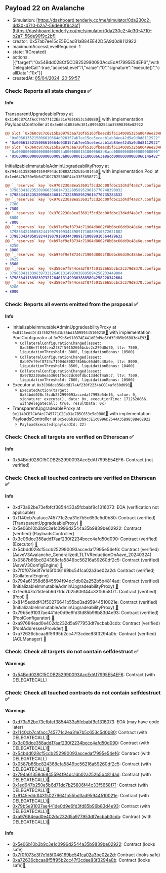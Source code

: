 ## Payload 22 on Avalanche

- Simulation: [https://dashboard.tenderly.co/me/simulator/0da230c2-4d30-4710-b2a7-56de90f9c2bf](https://dashboard.tenderly.co/me/simulator/0da230c2-4d30-4710-b2a7-56de90f9c2bf)
- creator: 0x57ab7ee15cE5ECacB1aB84EE42D5A9d0d8112922
- maximumAccessLevelRequired: 1
- state: 1(Created)
- actions: [{"target":"0x54Bdd028Cf5CDB252990093AccEdAf7995E54EF6","withDelegateCall":true,"accessLevel":1,"value":"0","signature":"execute()","callData":"0x"}]
- createdAt: [05/04/2024, 20:59:57](https://snowtrace.io/tx/0x8d27af14281612bb72932d6dff6ae3ac83af3d5d98ca25f7e68d4067876725f0)

### Check: Reports all state changes :white_check_mark:

#### Info


TransparentUpgradeableProxy at `0x1140CB7CAfAcC745771C2Ea31e7B5C653c5d0B80`[:ghost:](https://github.com/bgd-labs/aave-address-book "GovernanceV3Avalanche.PAYLOADS_CONTROLLER") with implementation PayloadsController at `0x5e06b10B3b9c3E1c0996D2544A35B9839Be02922`
```diff
@@ Slot `0x360c8c7c6215b209793aa720f65163fbeecd5f5114008532ba0649ee23405402` @@
- "0x0066135215006610664d020157ab7ee15ce5ecacb1ab84ee42d5a9d0d8112922"
+ "0x0066135215006610664d030157ab7ee15ce5ecacb1ab84ee42d5a9d0d8112922"
@@ Slot `0x360c8c7c6215b209793aa720f65163fbeecd5f5114008532ba0649ee23405403` @@
- "0x000000000000000000093a80000001518000663e8acd00000000000000000000"
+ "0x000000000000000000093a80000001518000663e8acd0000000000006614a482"
```

InitializableImmutableAdminUpgradeabilityProxy at `0x794a61358D6845594F94dc1DB02A252b5b4814aD`[:ghost:](https://github.com/bgd-labs/aave-address-book "AaveV3Avalanche.POOL") with implementation Pool at `0x1ed647b250e5b6d71DC7B25806F44c33F5658F71`[:ghost:](https://github.com/bgd-labs/aave-address-book "AaveV3Avalanche.POOL_IMPL")
```diff
@@ `_reserves` key `0x9702230a8ea53601f5cd2dc00fdbc13d4df4a8c7.configuration.data` @@
- 379853418235209960336814732289589529616770748390932
+ 379853418235209960336814732289589529616770735283532
@@ `_reserves` key `0x9702230a8ea53601f5cd2dc00fdbc13d4df4a8c7.configuration.data_decoded.ltv` @@
- 7700
+ 7500
@@ `_reserves` key `0x9702230a8ea53601f5cd2dc00fdbc13d4df4a8c7.configuration.data_decoded.liquidationThreshold` @@
- 8000
+ 7800
@@ `_reserves` key `0xb97ef9ef8734c71904d8002f8b6bc66dd9c48a6e.configuration.data` @@
- 379853424050582441907910934439891710089910572621882
+ 379853424050582441907910934439891710089910564429632
@@ `_reserves` key `0xb97ef9ef8734c71904d8002f8b6bc66dd9c48a6e.configuration.data_decoded.ltv` @@
- 8250
+ 8000
@@ `_reserves` key `0xb97ef9ef8734c71904d8002f8b6bc66dd9c48a6e.configuration.data_decoded.liquidationThreshold` @@
- 8625
+ 8500
@@ `_reserves` key `0xd586e7f844cea2f87f50152665bcbc2c279d8d70.configuration.data` @@
- 379853411339839732126401314993038885894258233449804
+ 379853411339839732126401314993038885894258220342604
@@ `_reserves` key `0xd586e7f844cea2f87f50152665bcbc2c279d8d70.configuration.data_decoded.liquidationThreshold` @@
- 8200
+ 8000
```


### Check: Reports all events emitted from the proposal :white_check_mark:

#### Info

- InitializableImmutableAdminUpgradeabilityProxy at `0x8145eddDf43f50276641b55bd3AD95944510021E`[:ghost:](https://github.com/bgd-labs/aave-address-book "AaveV3Avalanche.POOL_CONFIGURATOR") with implementation PoolConfigurator at `0x79b5e91037AE441dE0d9e6fd3Fd85b96B83d4E93`[:ghost:](https://github.com/bgd-labs/aave-address-book "AaveV3Avalanche.POOL_CONFIGURATOR_IMPL")
  - `CollateralConfigurationChanged(asset: 0xd586e7f844cea2f87f50152665bcbc2c279d8d70, ltv: 7500, liquidationThreshold: 8000, liquidationBonus: 10500)`
  - `CollateralConfigurationChanged(asset: 0xb97ef9ef8734c71904d8002f8b6bc66dd9c48a6e, ltv: 8000, liquidationThreshold: 8500, liquidationBonus: 10400)`
  - `CollateralConfigurationChanged(asset: 0x9702230a8ea53601f5cd2dc00fdbc13d4df4a8c7, ltv: 7500, liquidationThreshold: 7800, liquidationBonus: 10500)`
- Executor at `0x3C06dce358add17aAf230f2234bCCC4afd50d090`[:ghost:](https://github.com/bgd-labs/aave-address-book "AaveV2Avalanche.POOL_ADMIN, AaveV3Avalanche.ACL_ADMIN, GovernanceV3Avalanche.EXECUTOR_LVL_1")
  - `ExecutedAction(target: 0x54bdd028cf5cdb252990093accedaf7995e54ef6, value: 0, signature: execute(), data: 0x, executionTime: 1712628866, withDelegatecall: true, resultData: 0x)`
- TransparentUpgradeableProxy at `0x1140CB7CAfAcC745771C2Ea31e7B5C653c5d0B80`[:ghost:](https://github.com/bgd-labs/aave-address-book "GovernanceV3Avalanche.PAYLOADS_CONTROLLER") with implementation PayloadsController at `0x5e06b10B3b9c3E1c0996D2544A35B9839Be02922`
  - `PayloadExecuted(payloadId: 22)`

### Check: Check all targets are verified on Etherscan :white_check_mark:

#### Info

- 0x54Bdd028Cf5CDB252990093AccEdAf7995E54EF6: Contract (not verified) 

### Check: Check all touched contracts are verified on Etherscan :white_check_mark:

#### Info

- 0xd73a92be73efbfcf3854433a5fcbabf9c1316073: EOA (verification not applicable)
- 0x1140cb7cafacc745771c2ea31e7b5c653c5d0b80: Contract (verified) (TransparentUpgradeableProxy) [:ghost:](https://github.com/bgd-labs/aave-address-book "GovernanceV3Avalanche.PAYLOADS_CONTROLLER")
- 0x5e06b10b3b9c3e1c0996d2544a35b9839be02922: Contract (verified) (PayloadsController) 
- 0x3c06dce358add17aaf230f2234bccc4afd50d090: Contract (verified) (Executor) [:ghost:](https://github.com/bgd-labs/aave-address-book "AaveV2Avalanche.POOL_ADMIN, AaveV3Avalanche.ACL_ADMIN, GovernanceV3Avalanche.EXECUTOR_LVL_1")
- 0x54bdd028cf5cdb252990093accedaf7995e54ef6: Contract (verified) (AaveV3Avalanche_GeneralizedLTLTVReductionOnAave_20240324) 
- 0x0587b66bc824368cfa5849bc56216a59260df2c5: Contract (verified) (AaveV3ConfigEngine) [:ghost:](https://github.com/bgd-labs/aave-address-book "AaveV3Avalanche.CONFIG_ENGINE")
- 0x7f0f073e3f7e1d5f046169bc541ca02a3be02a2d: Contract (verified) (CollateralEngine) 
- 0x794a61358d6845594f94dc1db02a252b5b4814ad: Contract (verified) (InitializableImmutableAdminUpgradeabilityProxy) [:ghost:](https://github.com/bgd-labs/aave-address-book "AaveV3Avalanche.POOL")
- 0x1ed647b250e5b6d71dc7b25806f44c33f5658f71: Contract (verified) (Pool) [:ghost:](https://github.com/bgd-labs/aave-address-book "AaveV3Avalanche.POOL_IMPL")
- 0x8145edddf43f50276641b55bd3ad95944510021e: Contract (verified) (InitializableImmutableAdminUpgradeabilityProxy) [:ghost:](https://github.com/bgd-labs/aave-address-book "AaveV3Avalanche.POOL_CONFIGURATOR")
- 0x79b5e91037ae441de0d9e6fd3fd85b96b83d4e93: Contract (verified) (PoolConfigurator) [:ghost:](https://github.com/bgd-labs/aave-address-book "AaveV3Avalanche.POOL_CONFIGURATOR_IMPL")
- 0xa97684ead0e402dc232d5a977953df7ecbab3cdb: Contract (verified) (PoolAddressesProvider) [:ghost:](https://github.com/bgd-labs/aave-address-book "AaveV3Avalanche.POOL_ADDRESSES_PROVIDER")
- 0xa72636cbcaa8f5ff95b2cc47f3cdee83f3294a0b: Contract (verified) (ACLManager) [:ghost:](https://github.com/bgd-labs/aave-address-book "AaveV3Avalanche.ACL_MANAGER")

### Check: Check all targets do not contain selfdestruct :white_check_mark:

#### Warnings

- [0x54Bdd028Cf5CDB252990093AccEdAf7995E54EF6](https://snowtrace.io/address/0x54Bdd028Cf5CDB252990093AccEdAf7995E54EF6): Contract (with DELEGATECALL)

### Check: Check all touched contracts do not contain selfdestruct :white_check_mark:

#### Warnings

- [0xd73a92be73efbfcf3854433a5fcbabf9c1316073](https://snowtrace.io/address/0xd73a92be73efbfcf3854433a5fcbabf9c1316073): EOA (may have code later)
- [0x1140cb7cafacc745771c2ea31e7b5c653c5d0b80](https://snowtrace.io/address/0x1140cb7cafacc745771c2ea31e7b5c653c5d0b80): Contract (with DELEGATECALL)[:ghost:](https://github.com/bgd-labs/aave-address-book "GovernanceV3Avalanche.PAYLOADS_CONTROLLER")
- [0x3c06dce358add17aaf230f2234bccc4afd50d090](https://snowtrace.io/address/0x3c06dce358add17aaf230f2234bccc4afd50d090): Contract (with DELEGATECALL)[:ghost:](https://github.com/bgd-labs/aave-address-book "AaveV2Avalanche.POOL_ADMIN, AaveV3Avalanche.ACL_ADMIN, GovernanceV3Avalanche.EXECUTOR_LVL_1")
- [0x54bdd028cf5cdb252990093accedaf7995e54ef6](https://snowtrace.io/address/0x54bdd028cf5cdb252990093accedaf7995e54ef6): Contract (with DELEGATECALL)
- [0x0587b66bc824368cfa5849bc56216a59260df2c5](https://snowtrace.io/address/0x0587b66bc824368cfa5849bc56216a59260df2c5): Contract (with DELEGATECALL)[:ghost:](https://github.com/bgd-labs/aave-address-book "AaveV3Avalanche.CONFIG_ENGINE")
- [0x794a61358d6845594f94dc1db02a252b5b4814ad](https://snowtrace.io/address/0x794a61358d6845594f94dc1db02a252b5b4814ad): Contract (with DELEGATECALL)[:ghost:](https://github.com/bgd-labs/aave-address-book "AaveV3Avalanche.POOL")
- [0x1ed647b250e5b6d71dc7b25806f44c33f5658f71](https://snowtrace.io/address/0x1ed647b250e5b6d71dc7b25806f44c33f5658f71): Contract (with DELEGATECALL)[:ghost:](https://github.com/bgd-labs/aave-address-book "AaveV3Avalanche.POOL_IMPL")
- [0x8145edddf43f50276641b55bd3ad95944510021e](https://snowtrace.io/address/0x8145edddf43f50276641b55bd3ad95944510021e): Contract (with DELEGATECALL)[:ghost:](https://github.com/bgd-labs/aave-address-book "AaveV3Avalanche.POOL_CONFIGURATOR")
- [0x79b5e91037ae441de0d9e6fd3fd85b96b83d4e93](https://snowtrace.io/address/0x79b5e91037ae441de0d9e6fd3fd85b96b83d4e93): Contract (with DELEGATECALL)[:ghost:](https://github.com/bgd-labs/aave-address-book "AaveV3Avalanche.POOL_CONFIGURATOR_IMPL")
- [0xa97684ead0e402dc232d5a977953df7ecbab3cdb](https://snowtrace.io/address/0xa97684ead0e402dc232d5a977953df7ecbab3cdb): Contract (with DELEGATECALL)[:ghost:](https://github.com/bgd-labs/aave-address-book "AaveV3Avalanche.POOL_ADDRESSES_PROVIDER")

#### Info

- [0x5e06b10b3b9c3e1c0996d2544a35b9839be02922](https://snowtrace.io/address/0x5e06b10b3b9c3e1c0996d2544a35b9839be02922): Contract (looks safe)
- [0x7f0f073e3f7e1d5f046169bc541ca02a3be02a2d](https://snowtrace.io/address/0x7f0f073e3f7e1d5f046169bc541ca02a3be02a2d): Contract (looks safe)
- [0xa72636cbcaa8f5ff95b2cc47f3cdee83f3294a0b](https://snowtrace.io/address/0xa72636cbcaa8f5ff95b2cc47f3cdee83f3294a0b): Contract (looks safe)[:ghost:](https://github.com/bgd-labs/aave-address-book "AaveV3Avalanche.ACL_MANAGER")

